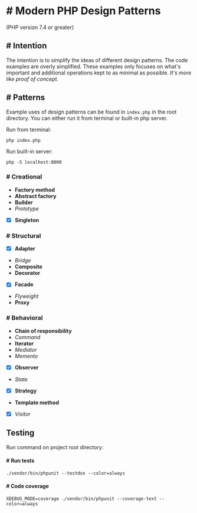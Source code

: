 # # Modern PHP Design Patterns
(PHP version 7.4 or greater)

## # Intention
The intention is to simplify the ideas of different design patterns. The code examples are 
overly simplified. These examples only focuses on what's important and additional operations kept to as minimal as possible. *It's more like proof of concept.*

## # Patterns
Example uses of design patterns can be found in `index.php` in the root directory. You can either run it 
from terminal or built-in php server.

Run from terminal:
```console
php index.php
```

Run built-in server:
```console
php -S localhost:8000
```

### # Creational
* **Factory method**
* **Abstract factory**
* **Builder**
* *Prototype*
* [x] **Singleton**

### # Structural
* [x] **Adapter**
* *Bridge*
* **Composite**
* **Decorator**
* [x] **Facade**
* *Flyweight*
* **Proxy**

### # Behavioral
* **Chain of responsibility**
* *Command*
* **Iterator**
* *Mediator*
* *Memento*
* [x] **Observer**
* *State*
* [x] **Strategy**
* **Template method**
* [x] *Visitor*

## Testing
Run command on project root directory:

#### # Run tests
```console
./vendor/bin/phpunit --testdox --color=always
```

#### # Code coverage
```console
XDEBUG_MODE=coverage ./vendor/bin/phpunit --coverage-text --color=always
```